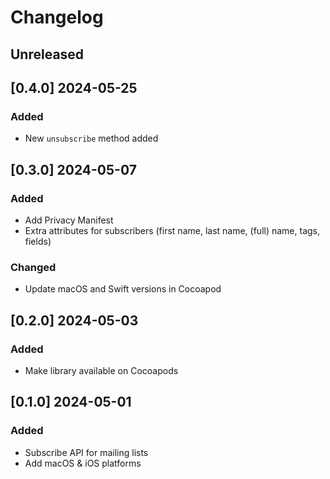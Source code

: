# Changelog

## Unreleased


## [0.4.0] 2024-05-25
### Added
- New `unsubscribe` method added


## [0.3.0] 2024-05-07
### Added
- Add Privacy Manifest
- Extra attributes for subscribers (first name, last name, (full) name, tags, fields)

### Changed
- Update macOS and Swift versions in Cocoapod


## [0.2.0] 2024-05-03
### Added
- Make library available on Cocoapods


## [0.1.0] 2024-05-01
### Added
- Subscribe API for mailing lists
- Add macOS & iOS platforms
